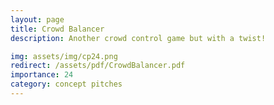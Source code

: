 ```yaml
---
layout: page
title: Crowd Balancer
description: Another crowd control game but with a twist!

img: assets/img/cp24.png
redirect: /assets/pdf/CrowdBalancer.pdf
importance: 24
category: concept pitches
---
```



